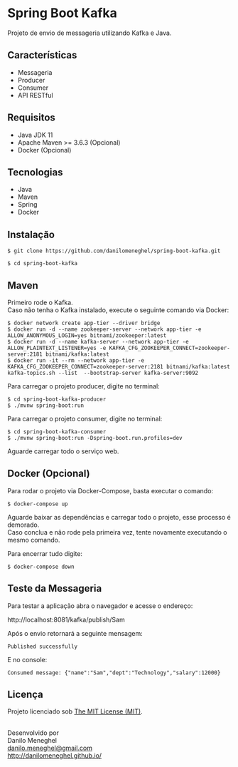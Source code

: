 # Spring Boot Kafka

Projeto de envio de messageria utilizando Kafka e Java.

## Características

- Messageria
- Producer
- Consumer
- API RESTful

## Requisitos

- Java JDK 11
- Apache Maven >= 3.6.3 (Opcional)
- Docker (Opcional)

## Tecnologias

- Java
- Maven
- Spring
- Docker

## Instalação

```
$ git clone https://github.com/danilomeneghel/spring-boot-kafka.git

$ cd spring-boot-kafka
```

## Maven

Primeiro rode o Kafka.<br>
Caso não tenha o Kafka instalado, execute o seguinte comando via Docker:

```
$ docker network create app-tier --driver bridge
$ docker run -d --name zookeeper-server --network app-tier -e ALLOW_ANONYMOUS_LOGIN=yes bitnami/zookeeper:latest
$ docker run -d --name kafka-server --network app-tier -e ALLOW_PLAINTEXT_LISTENER=yes -e KAFKA_CFG_ZOOKEEPER_CONNECT=zookeeper-server:2181 bitnami/kafka:latest
$ docker run -it --rm --network app-tier -e KAFKA_CFG_ZOOKEEPER_CONNECT=zookeeper-server:2181 bitnami/kafka:latest kafka-topics.sh --list  --bootstrap-server kafka-server:9092
```

Para carregar o projeto producer, digite no terminal:

```
$ cd spring-boot-kafka-producer
$ ./mvnw spring-boot:run
```

Para carregar o projeto consumer, digite no terminal:

```
$ cd spring-boot-kafka-consumer
$ ./mvnw spring-boot:run -Dspring-boot.run.profiles=dev
```

Aguarde carregar todo o serviço web. <br>

## Docker (Opcional)

Para rodar o projeto via Docker-Compose, basta executar o comando:

```
$ docker-compose up
```

Aguarde baixar as dependências e carregar todo o projeto, esse processo é demorado. <br>
Caso conclua e não rode pela primeira vez, tente novamente executando o mesmo comando. <br>

Para encerrar tudo digite:

```
$ docker-compose down
```

## Teste da Messageria

Para testar a aplicação abra o navegador e acesse o endereço:<br>

http://localhost:8081/kafka/publish/Sam

Após o envio retornará a seguinte mensagem: <br>

```
Published successfully
```

E no console:<br>

```
Consumed message: {"name":"Sam","dept":"Technology","salary":12000}
```

## Licença

Projeto licenciado sob <a href="LICENSE">The MIT License (MIT)</a>.<br><br>


Desenvolvido por<br>
Danilo Meneghel<br>
danilo.meneghel@gmail.com<br>
http://danilomeneghel.github.io/<br>
